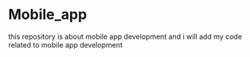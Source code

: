 # Mobile_app
this repository is about mobile app development and i will add my code related to mobile app development
